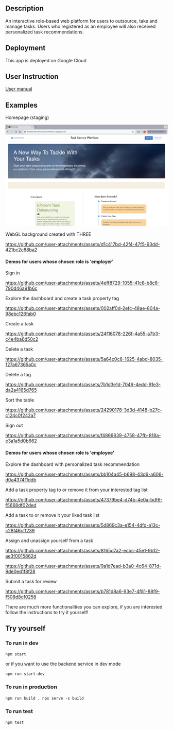 ## Description

An interactive role-based web platform for users to outsource, take and manage tasks. Users who registered as an employee will also received personalized task recommendations.

## Deployment

This app is deployed on Google Cloud

## User Instruction

[User manual](https://github.com/carrottoo/task_platform/blob/main/doc/User%20Manual.pdf)

## Examples

Homepage (staging)

![Homepage](./media/homepage_staging.png)

WebGL background created with THREE

https://github.com/user-attachments/assets/d1c417bd-42f4-47f5-93dd-421bc2c88ba2

#### Demos for users whose chosen role is 'employer'

Sign in 

https://github.com/user-attachments/assets/4eff8729-1055-41c8-b8c6-790d46a91b6c

Explore the dashboard and create a task property tag

https://github.com/user-attachments/assets/002aff0d-2efc-48ae-804a-98ebc126fab0

Create a task

https://github.com/user-attachments/assets/24f16078-226f-4a55-a7b3-c4e4ba6d50c2

Delete a task

https://github.com/user-attachments/assets/5a64c0c8-1625-4abd-8035-127a67365a0c

Delete a tag

https://github.com/user-attachments/assets/7b1d3e1d-7046-4edd-91e3-da2a4165d765

Sort the table 

https://github.com/user-attachments/assets/24290178-3d3d-4148-b27c-c124c0f242a7

Sign out 

https://github.com/user-attachments/assets/f4866639-4758-47fb-818a-e3a1a5d0b662

#### Demos for users whose chosen role is 'employee'

Explore the dashboard with personalized task recommendation 

https://github.com/user-attachments/assets/bb104a45-b698-43d6-a606-d0a4374f1ddb

Add a task property tag to or remove it from your interested tag list 

https://github.com/user-attachments/assets/47379be4-d74b-4e0a-bdf6-f5668df02ded

Add a task to or remove it your liked task list 

https://github.com/user-attachments/assets/5d869c3a-e154-4dfd-a13c-c28f46cff239

Assign and unassign yourself from a task 

https://github.com/user-attachments/assets/8165d7a2-ecbc-45e1-9b12-ae3f0015862d

https://github.com/user-attachments/assets/9a1d7ead-b3a0-4c64-871d-9de0ed1f8f28

Submit a task for review

https://github.com/user-attachments/assets/b781d8a6-93e7-4f81-88f9-f508d8cf0258


There are much more functionalities you can explore, if you are interested follow the instructions to try it yourself!

## Try yourself

### To run in dev

```
npm start
```
or if you want to use the backend service in dev mode
```
npm run start-dev
```
### To run in production

```
npm run build , npx serve -s build
```

### To run test

```
npm test
```
